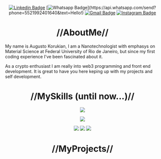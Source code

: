 <div align="center">

[![Linkedin Badge](https://img.shields.io/badge/-LinkedIn-blue?style=for-the-badge&logo=Linkedin&logoColor=white&link=https://www.linkedin.com/in/augustokorukian/)](https://www.linkedin.com/in/augustokorukian/)
[![Whatsapp Badge](https://img.shields.io/badge/-Whatsapp-4CA143?style=for-the-badge&labelColor=4CA143&logo=whatsapp&logoColor=white&link=https://api.whatsapp.com/send?phone=5521992401640&text=Hello!)](https://api.whatsapp.com/send?phone=5521992401640&text=Hello!)
[![Gmail Badge](https://img.shields.io/badge/-Gmail-c14438?style=for-the-badge&logo=Gmail&logoColor=white&link=mailto:korukian@nano.ufrj.br)](mailto:korukian@nano.ufrj.br)
[![Instagram Badge](https://img.shields.io/badge/Instagram-E4405F?style=for-the-badge&logo=instagram&logoColor=white&link=https://www.instagram.com/leosanchesmac/)](https://www.instagram.com/augustokorukian/)

</div>

<div>
  <h1 align='center'> //AboutMe// </h1>
</div>

  My name is Augusto Korukian, I am a Nanotechnologist with emphasys on Material Science at Federal University of Rio de Janeiro, but since my first coding experience I've been fascinated about it. 

As a crypto enthusiast I am really into web3 programming and front end development. It is great to have you here keping up with my projects and self development.

<div>
  <h1 align='center'> //MySkills (until now...)// </h1>
</div>

<div align="center">
  
![](https://img.shields.io/badge/Editor-VSCode-informational?style=flat&logo=visual-studio-code&logoColor=white&color=007ACC)

![](https://img.shields.io/badge/Code-Python-informational?style=flat&logo=python&logoColor=white&color=3776AB)

![](https://img.shields.io/badge/Code-HTML-informational?style=flat&logo=html5&logoColor=white&color=E34F26)
![](https://img.shields.io/badge/Code-CSS-informational?style=flat&logo=css3&logoColor=white&color=1572B6)
![](https://img.shields.io/badge/Code-JavaScript-informational?style=flat&logo=javascript&logoColor=white&color=F7DF1E)

</div>

<div>
  <h1 align='center'> //MyProjects// </h1>
</div>


  
  
